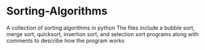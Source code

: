 # Sorting-Algorithms
A collection of sorting algorithms in python
The files include a bubble sort, merge sort, quicksort, insertion sort, and selection sort programs along with comments to describe how the program works 

